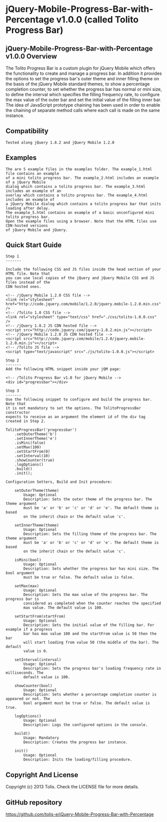 jQuery-Mobile-Progress-Bar-with-Percentage v1.0.0 (called Tolito Progress Bar)
=========================================================

jQuery-Mobile-Progress-Bar-with-Percentage v1.0.0 Overview
--------

The Tolito Progress Bar is a custom plugin for jQuery Mobile which offers 
the functionality to create and manage a progress bar. In addition it 
provides the options to set the progress bar's outer theme and inner 
filling theme on the basis of the jQuery Mobile standard themes, to 
show a percentage completion counter, to set whether the progress bar 
has normal or mini size, to define the interval which specifies the 
filling frequency rate, to configure the max value of the outer bar and 
set the initial value of the filling inner bar. The idea of JavaScript 
prototype chaining has been used in order to enable the chaining of
separate method calls where each call is made on the same instance. 

Compatibility
--------

    Tested along jQuery 1.8.2 and jQuery Mobile 1.2.0

Examples
-------
	
	The are 5 example files in the examples folder. The example_1.html file contains an example
	of a mini tolito progress bar. The example_2.html includes an example of a jQuery Mobile
	dialog which contains a tolito progress bar. The example_3.html includes an example of an
	overlay which contains a tolito progress bar. The example_4.html includes an example of
	a jQuery Mobile dialog which contains a tolito progress bar that inits loading after delay.
	The example_5.html contains an example of a basic unconfigured mini tolito progress bar.
    Open the example files using a browser. Note that the HTML files use CDN-hosted versions 
	of jQuery Mobile and jQuery.

Quick Start Guide
---------------
	
	Step 1
	-------

	Include the following CSS and JS files inside the head section of your HTML file. Note that
	you can use local copies of the jQuery and jQuery Mobile CSS and JS files instead of the
	CDN hosted ones.
	
	<!-- /jQuery Mobile 1.2.0 CSS file -->
	<link rel="stylesheet" href="http://code.jquery.com/mobile/1.2.0/jquery.mobile-1.2.0.min.css" />
	<!-- /Tolito 1.0 CSS file -->
	<link rel="stylesheet" type="text/css" href="./css/tolito-1.0.0.css" />
	<!-- /jQuery 1.8.2 JS CDN hosted file -->
	<script src="http://code.jquery.com/jquery-1.8.2.min.js"></script>
	<!-- /jQuery Mobile 1.2.0 JS CDN hosted file -->
	<script src="http://code.jquery.com/mobile/1.2.0/jquery.mobile-1.2.0.min.js"></script>
	<!-- /Tolito JS file -->
	<script type="text/javascript" src="./js/tolito-1.0.0.js"></script>

	Step 2
	-------
	Add the following HTML snippet inside your jQM page:
	
	<!-- /Tolito Progress Bar v1.0 for jQuery Mobile -->
	<div id="progressbar"></div>
	
	Step 3
	-------
	Use the following snippet to configure and build the progress bar. Note that
	it is not mandatory to set the options. The TolitoProgressBar constructor 
	expects to receive as an argument the element id of the div tag created in Step 2.
	
	TolitoProgressBar('progressbar')
		.setOuterTheme('b')
		.setInnerTheme('e')
		.isMini(false)
		.setMax(100)
		.setStartFrom(0)
		.setInterval(10)
		.showCounter(true)
		.logOptions()
		.build()
		.init();
	
	Configuration Setters, Build and Init procedure:
	
		setOuterTheme(theme)
			Usage: Optional
			Description: Sets the outer theme of the progress bar. The theme argument
			must be 'a' or 'b' or 'c' or 'd' or 'e'. The default theme is based
			on the inherit chain or the default value 'c'.
			
		setInnerTheme(theme)
			Usage: Optional
			Description: Sets the filling theme of the progress bar. The theme argument
			must be 'a' or 'b' or 'c' or 'd' or 'e'. The default theme is based
			on the inherit chain or the default value 'c'.
		
		isMini(bool)
			Usage: Optional
			Description: Sets whether the progress bar has mini size. The bool argument
			must be true or false. The default value is false.
			
		setMax(max)
			Usage: Optional
			Description: Sets the max value of the progress bar. The progress bar is
			considered as completed when the counter reaches the specified
			max value. The default value is 100.
			
		setStartFrom(startFrom)
			Usage: Optional
			Decsription: Sets the initial value of the filling bar. For example if a progress
			bar has max value 100 and the startFrom value is 50 then the bar
			will start loading from value 50 (the middle of the bar). The default
			value is 0.
		
		setInterval(interval)
			Usage: Optional
			Description: Sets the progress bar's loading frequency rate in milliseconds. The 
			default value is 100.
			
		showCounter(bool)
			Usage: Optional
			Description: Sets whether a percentage completion counter is appeared or not. The
			bool argument must be true or false. The default value is true.
		
		logOptions()
			Usage: Optional
			Description: Logs the configured options in the console.
			
		build()
			Usage: Mandatory
			Description: Creates the progress bar instance.
			
		init()
			Usage: Optional
			Description: Inits the loading/filling procedure.

Copyright And License
---------------------

Copyright (c) 2013 Tolis. Check the LICENSE file for more details.

GitHub repository
-------------------

https://github.com/tolis-e/jQuery-Mobile-Progress-Bar-with-Percentage
